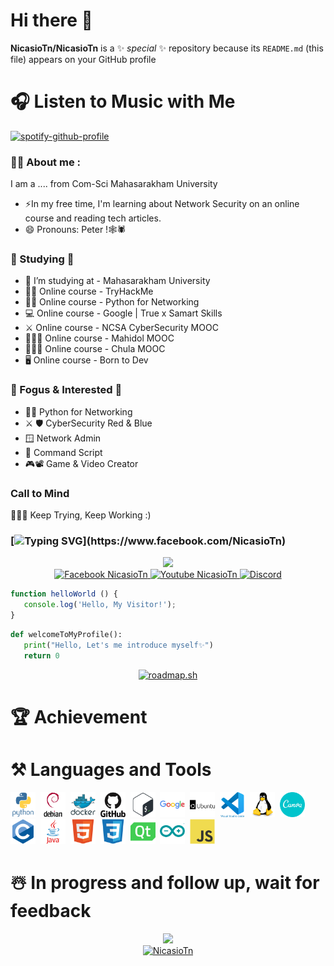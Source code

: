 # Hi there 👋 

**NicasioTn/NicasioTn** is a ✨ _special_ ✨ repository because its `README.md` (this file) appears on your GitHub profile

<!-- 
 -------------------------------------------------------------------------- Spotify --------------------------------------------------------------------------
-->
# 🎧 Listen to Music with Me
[![spotify-github-profile](https://spotify-github-profile.vercel.app/api/view?uid=0lo4nubxlxf7u1c0x8x2laaxj&cover_image=true&theme=novatorem&show_offline=false&bar_color=018089&bar_color_cover=false)](https://spotify-github-profile.vercel.app/api/view?uid=0lo4nubxlxf7u1c0x8x2laaxj&redirect=true)

<!--
# Contact & Social
![Discord](https://img.shields.io/badge/Discord-%237289DA.svg?style=for-the-badge&logo=discord&logoColor=white)
![Facebook](https://img.shields.io/badge/Facebook-%231877F2.svg?style=for-the-badge&logo=Facebook&logoColor=white)
![Gmail](https://img.shields.io/badge/Gmail-D14836?style=for-the-badge&logo=gmail&logoColor=white)
![Line](https://img.shields.io/badge/Line-00C300?style=for-the-badge&logo=line&logoColor=white)
![YouTube](https://img.shields.io/badge/YouTube-%23FF0000.svg?style=for-the-badge&logo=YouTube&logoColor=white)
-->

<!-- 
 -------------------------------------------------------------------------- Detail of Study and Interested --------------------------------------------------------------------------
-->
### 🧑‍💻 About me :
I am a .... from Com-Sci Mahasarakham University
* ⚡In my free time, I'm learning about Network Security on an online course and reading tech articles.
* 😄 Pronouns: Peter !🕸️🕷️

### 🏫 Studying 👋
- 🌱 I’m studying at - Mahasarakham University
- 🧙‍♂️ Online course - TryHackMe
- 🧙‍♂️ Online course - Python for Networking
- 💻 Online course - Google | True x Samart Skills
- ⚔️ Online course - NCSA CyberSecurity MOOC
- 👨🏻‍🏫 Online course - Mahidol MOOC
- 👨🏻‍🏫 Online course - Chula MOOC
- 🖥️ Online course - Born to Dev
### 👀 Fogus & Interested 📖
- 📄🐍 Python for Networking 
- ⚔️ 🛡 CyberSecurity Red & Blue
- 🪟 Network Admin
- 📃 Command Script 
- 🎮📽️ Game & Video Creator
  
### Call to Mind
🧑‍💻🚀 Keep Trying, Keep Working :)

### [![Typing SVG](https://readme-typing-svg.demolab.com/?color=F70000&lines=Hi+I'am+NicasioTn+👋;)](https://www.facebook.com/NicasioTn)
<!-- 
 -------------------------------------------------------------------------- Spider-Man Image --------------------------------------------------------------------------
-->
<!-- Picture -->
<div id="header" align="center">
   <img src="https://media.giphy.com/media/pzx3gSooxpiHlr3KeS/giphy.gif" width="550"/><br>
</div>
<!-- Link Facebook, Youtube channel, Discord -->
<div id="badges" align="center">
  <a href="https://www.facebook.com/NicasioTn">
    <img src="https://img.shields.io/badge/Facebook-%231877F2.svg?style=for-the-badge&logo=Facebook&logoColor=white" alt="Facebook NicasioTn"/>
  </a>
  <a href="https://www.youtube.com/@nicasiotn">
    <img src="https://img.shields.io/badge/YouTube-%23FF0000.svg?style=for-the-badge&logo=YouTube&logoColor=white" alt="Youtube NicasioTn"/>
  </a>
  <a href="https://steamcommunity.com/profiles/76561198989529071/">
    <img src="https://img.shields.io/badge/Discord-%231877F2.svg?style=for-the-badge&logo=discord&logoColor=white" alt="Discord"/>
  </a>
</div>

```javascript
function helloWorld () {
   console.log('Hello, My Visitor!');
} 
```
```python
def welcomeToMyProfile():
   print("Hello, Let's me introduce myself✨")
   return 0
```
<div align="center">
 <a href="https://roadmap.sh"><img src="https://api.roadmap.sh/v1-badge/tall/64e2f567ced78d293533e700?variant=dark&roadmaps=cyber-security" alt="roadmap.sh"/></a>
</div>
<!--
<div id="header" align="center">
   <img src="https://media.giphy.com/media/hrnD3wfm4WEst3cZEV/giphy.gif" width="550"/><br>
</div>
-->
<!--
Here are some ideas to get you started:
- 🔭 I’m currently working on ...
- 👯 I’m looking to collaborate on ...
- 🤔 I’m looking for help with ...
- 💬 Ask me about ...
- 📫 How to reach me: ...
- 😄 Pronouns: ...
- ⚡ Fun fact: ...
-->


# 🏆 Achievement
<!-- 
 -------------------------------------------------------------------------- Table of Achievement --------------------------------------------------------------------------
-->
<!-- 
<div>
    <table class="styled" align="center">
    <tr align="center">
        <td><img src="https://user-images.githubusercontent.com/55986701/217346144-2116d81a-4396-41d7-ab97-14adb01e9267.png" width="300"/><br>
        <td><img src="https://user-images.githubusercontent.com/55986701/217346634-ff7b56ad-d738-41c6-a747-2065baab4280.jpg" width="300"/><br>
        <td><img src="https://user-images.githubusercontent.com/55986701/217350570-3d736251-1b00-4d86-94d5-08c098da35a2.jpg" width="300"/><br>
        <td><img src="https://user-images.githubusercontent.com/55986701/270729494-07529b69-3c25-4038-9a24-f3259fbad87e.png" width="300"/><br>
    </tr>
    <tr align="center">
       <td><p>TryHackMe Certify</p>
       <td><p>MU Penetration Testing</p>
        <td>Ethical Hacking Workshops</p>
       <td><p>NCSA MOOC Basic Cybersecurity</p>
    </tr>
    <tr align="center">
       <td><img src="https://user-images.githubusercontent.com/55986701/217346952-dc0a03ff-35c6-4de2-ad25-fcddb7aa3875.jpg" width="300"/><br>
       <td><img src="https://user-images.githubusercontent.com/55986701/217352434-ac0a8b8a-7593-46d3-b31a-4753945e53df.jpg" width="300"/><br>
       <td><img src="https://user-images.githubusercontent.com/55986701/241412887-80aa4bf1-40a5-494e-b1fe-55f13e03e1ec.png" width="300"/><br>
       <td><img src="https://user-images.githubusercontent.com/55986701/241412896-3ef8bb53-e59a-40fb-bf80-58227175c1bc.png" width="300"/><br>
    </tr>
    <tr align="center">
      <td><p>KU Coding for Option on GTA V</p>
      <td>Google IT Automation with Python</p>
      <td>MU English Speack-listening</p>
      <td>AIS อุ่นใจ Cyber </p>
    </tr>
    <tr align="center">
        <td><img src="https://user-images.githubusercontent.com/55986701/241416115-80673657-d9d1-4751-98e8-1e5a39d2c34b.png" width="300"/><br>
        <td><img src="https://user-images.githubusercontent.com/55986701/241415854-721f1e12-1654-4ec7-8378-ee3f52418a25.png" width="300"/><br>
        <td><img src="https://user-images.githubusercontent.com/55986701/241415687-8fd7736a-96b4-4a4e-b3ae-9559a205598b.png" width="300"/><br>
        <td><img src="https://user-images.githubusercontent.com/55986701/241415943-ca00e2d0-fbfb-465b-bf50-41f894fd7768.png" width="300"/><br>
    </tr>
    <tr align="center">
       <td><p>Github for Dev</p>
       <td><p>Command Prompt 101</p>
       <td><p>ChatGPT for Dev</p>
       <td><p>Foundamentals of Graphic Design</p>
    </tr>
    <tr align="center">
        <td><img src="https://user-images.githubusercontent.com/55986701/245218714-2ace77fd-7282-4adc-a704-cad70d729e27.png" width="300"/><br>
        <td><img src="https://user-images.githubusercontent.com/55986701/217347344-890667ca-4b4c-4590-baa8-67ec7aa03638.jpg" width="300"/><br>
    <tr align="center">
       <td><p>IC3 Digital Literacy</p>
        <td><p>Chula Mooc Basic Python</p>
    </tr>
    </table>
</div>

<details><summary> 🎖️ More </summary>
<div>
    <table class="styled" align="center">
    <tr align="center">
       <td><img src="https://user-images.githubusercontent.com/55986701/217353352-1984907d-9f12-45bb-b83e-1c188205ac14.png" width="300"/><br>
       <td><img src="https://user-images.githubusercontent.com/55986701/217353641-84055723-b883-4390-82f9-47bfdcd438a0.png" width="300"/><br>
       <td><img src="https://user-images.githubusercontent.com/55986701/241420321-423ff833-3f4d-4b09-9588-21441177b70a.png" width="300"/><br>
    </tr>
    <tr align="center">
    <td>Pre Security Learning Path</p>
    <td>Introduction Cyber Security Learning Path</p>
    <td>NCSA Training</p>
    </tr>
    </table>
</div>
</details>


 -------------------------------------------------------------------------- Language --------------------------------------------------------------------------
-->
# ⚒️ Languages and Tools

<div>
  <img src="https://github.com/devicons/devicon/blob/master/icons/python/python-original-wordmark.svg" title="python" alt="python" width="40" height="40"/>&nbsp;
  <img src="https://github.com/devicons/devicon/blob/master/icons/debian/debian-original-wordmark.svg" title="debian" alt="debian" width="40" height="40"/>&nbsp;
  <img src="https://github.com/devicons/devicon/blob/master/icons/docker/docker-original-wordmark.svg" title="docker" alt="docker" width="40" height="40"/>&nbsp;
  <img src="https://github.com/devicons/devicon/blob/master/icons/github/github-original-wordmark.svg" title="github" alt="github" width="40" height="40"/>&nbsp;
  <img src="https://github.com/devicons/devicon/blob/master/icons/bash/bash-original.svg" title="bash" alt="bash" width="40" height="40"/>&nbsp;
  <img src="https://github.com/devicons/devicon/blob/master/icons/google/google-original-wordmark.svg" title="google" alt="google" width="40" height="40"/>&nbsp;
  <img src="https://github.com/devicons/devicon/blob/master/icons/ubuntu/ubuntu-plain-wordmark.svg" title="ubuntu" alt="ubuntu" width="40" height="40"/>&nbsp;
  <img src="https://github.com/devicons/devicon/blob/master/icons/vscode/vscode-original-wordmark.svg" title="vscode" alt="vscode" width="40" height="40"/>&nbsp; 
  <!-- <br> -->
  <img src="https://github.com/devicons/devicon/blob/master/icons/linux/linux-original.svg" title="linux" alt="linux" width="40" height="40"/>&nbsp;
  <img src="https://github.com/devicons/devicon/blob/master/icons/canva/canva-original.svg" title="canva" alt="canva" width="40" height="40"/>&nbsp;
  <img src="https://github.com/devicons/devicon/blob/master/icons/c/c-original.svg" title="c" alt="c" width="40" height="40"/>&nbsp;
  <img src="https://github.com/devicons/devicon/blob/master/icons/java/java-original-wordmark.svg" title="Java" alt="Java" width="40" height="40"/>&nbsp;
  <img src="https://github.com/devicons/devicon/blob/master/icons/html5/html5-original.svg" title="HTML5" alt="HTML" width="40" height="40"/>&nbsp;
  <img src="https://github.com/devicons/devicon/blob/master/icons/css3/css3-original.svg" title="css3" alt="css3" width="40" height="40"/>&nbsp;
  <img src="https://github.com/devicons/devicon/blob/master/icons/qt/qt-original.svg" title="qt" alt="qt" width="40" height="40"/>&nbsp;
  <img src="https://github.com/devicons/devicon/blob/master/icons/arduino/arduino-original.svg" title="arduino" alt="arduino" width="40" height="40"/>&nbsp;
  <img src="https://github.com/devicons/devicon/blob/master/icons/javascript/javascript-original.svg" title="JavaScript" alt="JavaScript" width="40" height="40"/>&nbsp; <br>
</div>

<!-- 

- [x] #739
- [ ] https://github.com/octo-org/octo-repo/issues/740
- [ ] Add delight to the experience when all tasks are complete :tada:

# Stat
[![GitHub Streak](http://github-readme-streak-stats.herokuapp.com?user=your-github-username&theme=dark&background=000000)](https://git.io/streak-stats)
-->
<!-- 
 -------------------------------------------------------------------------- In progress and follow up, wait for feedback --------------------------------------------------------------------------
-->
# ☃️ In progress and follow up, wait for feedback
<div id="header" align="center">
   <img src="https://media.giphy.com/media/v1.Y2lkPTc5MGI3NjExOGhxMXVlcmZ3eWIzcWdqeTRjNXV6Y2Izd2JsZHN0dGE2NnBlb21nMCZlcD12MV9pbnRlcm5hbF9naWZfYnlfaWQmY3Q9Zw/25RMCYnFKmiCzMFTGd/giphy.gif" width="550"/><br>
</div>

<div id="badges" align="center">
  <a href="https://www.buymeacoffee.com/nicasiotn">
    <img src="https://user-images.githubusercontent.com/55986701/294094179-0c06d90e-03d4-4839-a4e9-f353b3ae228c.png" alt="NicasioTn"/>
  </a>
</div>
